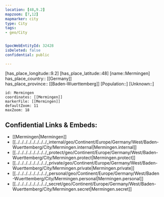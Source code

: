 ```yaml
---
location: [48,9.2] 
mapzoom: [7,12] 
mapmarker: city 
type: City
tags:
- geo/City


SpocWebEntityId: 32428
isDeleted: false
confidential: public

---
```

[has_place_longitude::9.2] 
[has_place_latitude::48] 
[name::Mermingen] 
has_place_country:: [[Germany]]  
has_place_province:: [[Baden-Wuerttemberg]] 
[Population::] 
[Unknown::] 


```leaflet
id: Mermingen
coordinates: [[Mermingen]] 
markerFile: [[Mermingen]] 
defaultZoom: 11 
maxZoom: 18
```


## Confidential Links & Embeds: 
- [[Mermingen|Mermingen]]  
- [[../../../../../../../../_internal/geo/Continent/Europe/Germany/West/Baden-Wuerttemberg/City/Mermingen.internal|Mermingen.internal]] 
- [[../../../../../../../../_protect/geo/Continent/Europe/Germany/West/Baden-Wuerttemberg/City/Mermingen.protect|Mermingen.protect]] 
- [[../../../../../../../../_private/geo/Continent/Europe/Germany/West/Baden-Wuerttemberg/City/Mermingen.private|Mermingen.private]] 
- [[../../../../../../../../_personal/geo/Continent/Europe/Germany/West/Baden-Wuerttemberg/City/Mermingen.personal|Mermingen.personal]] 
- [[../../../../../../../../_secret/geo/Continent/Europe/Germany/West/Baden-Wuerttemberg/City/Mermingen.secret|Mermingen.secret]] 
